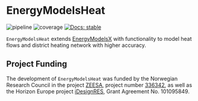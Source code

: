 # EnergyModelsHeat

![pipeline](https://gitlab.sintef.no/zeesa-wp3/EnergyModelsHeat.jl/badges/main/pipeline.svg)
![coverage](https://gitlab.sintef.no/zeesa-wp3/EnergyModelsHeat.jl/badges/main/coverage.svg)
[![Docs: stable](https://img.shields.io/badge/docs-stable-4495d1.svg)](https://zeesa-wp3.pages.sintef.no/EnergyModelsHeat.jl)

`EnergyModelsHeat` extends [EnergyModelsX](https://github.com/EnergyModelsX) with functionality to model heat flows and district heating network with higher accuracy.


## Project Funding

The development of `EnergyModelsHeat` was funded by the Norwegian Research Council in the project [ZEESA](https://www.sintef.no/en/projects/2023/zeesa-zero-emission-energy-systems-for-the-arctic/), project number [336342](https://prosjektbanken.forskningsradet.no/project/FORISS/336342), as well as the Horizon Europe project [iDesignRES](https://idesignres.eu/), Grant Agreement No. 101095849.
